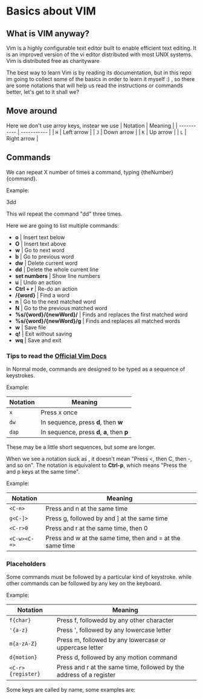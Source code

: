 # Basics about VIM

## What is VIM anyway?

Vim is a highly configurable text editor built to enable efficient text editing.
It is an improved version of the vi editor distributed with most UNIX systems. Vim is distributed free as charityware


The best way to learn Vim is by reading its documentation, but in this repo im going to collect some
of the basics in order to learn it myself :) , so there are some notations that will help us read the
instructions or commands better, let's get to it shall we?

## Move around
Here we don't use arroy keys, instear we use 
| Notation      | Meaning |
| ----------- | ----------- |
| `H`      | Left arrow       |
| `J`   | Down arrow        |
| `K`   | Up arrow       |
| `L`   | Right arrow       |

## Commands

We can repeat X number of times a command, typing {theNumber}{command}.

Example:

3dd

This wil repeat the command "dd" three times.

Here we are going to list multiple commands:

- **o** | Insert text below
- **O** | Insert text above
- **w** | Go to next word
- **b** | Go to previous word
- **dw** | Delete current word
- **dd** | Delete the whole current line
- **set numbers** | Show line numbers 
- **u** | Undo an action
- **Ctrl + r** | Re-do an action
- **/{word}** | Find a word
- **n** | Go to the next matched word
- **N** | Go to the previous matched word
- **%s/{word}/{newWord}/** | Finds and replaces the first matched word
- **%s/{word}/{newWord}/g** | Finds and replaces all matched words
- **w** | Save file
- **q!** | Exit without saving
- **wq** | Save and exit


### Tips to read the [Official Vim Docs](http://vimdoc.sourceforge.net/index.php)

In Normal mode, commands are designed to be typed as a sequence of keystrokes. 

Example: 

| Notation      | Meaning |
| ----------- | ----------- |
| `x`      | Press x once       |
| `dw`   | In sequence, press **d**, then **w**        |
| `dap`   | In sequence, press **d**, **a**, then **p**        |

These may be a little short sequences, but some are longer.

When we see a notation suck as **<C-p>**, it doesn't mean "Press <, then C, then -, and so on". The **<C-p>** notation
is equivalent to **Ctrl-p**, which means "Press the <Ctrl> and p keys at the same time".

Example:

| Notation      | Meaning |
| ----------- | ----------- |
| `<C-n>`      | Press <Ctrl> and n at the same time       |
| `g<C-]>`   | Press g, followed by <Ctrl> and ] at the same time        |
| `<C-r>0`   | Press <Ctrl> and r at the same time, then 0        |
| `<C-w><C-=>`   | Press <Ctrl> and w at the same time, then <Ctrl> and = at the same time        |

### Placeholders

Some commands must be followed by a particular kind of keystroke. while other commands can be followed by any key on the keyboard.

Example:

| Notation      | Meaning |
| ----------- | ----------- |
| `f{char}`    | Press f, followedd by any other character       |
|`'{a-z}`  | Press ', followed by any lowercase letter        |
| `m{a-zA-Z}`   | Press m, followed by any lowercase or uppercase letter        |
| `d{motion}`   | Press d, followed by any motion command        |
| `<C-r>{register}`   | Press <Ctrl> and r at the same time, followed by the address of a register |

Some keys are called by name, some examples are:


<!--| Notation      | Meaning |-->
<!--| ----------- | ----------- |-->
<!--| `<Esc>`    | Press the Escape key       |-->
<!--| `<CR>`  | Press the carriage return key (also known as <Enter>        |-->
<!--| `<Ctrl>`   | Press the Control key        |-->
<!--| `<Tab>`	   | Press the Tab key       |-->
<!--| `<Shift>`   | Press the Shift key |-->
<!--| `<S-Tab>`   | Press the <Shift> and <Tab> keys at the same time |-->
<!--| `<Up>`   | Press the up arrow key |-->
<!--| `<Down>`   | Press the down arrow key |-->




